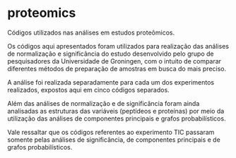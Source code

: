 # proteomics
Códigos utilizados nas análises em estudos proteômicos.

Os códigos aqui apresentados foram utilizados para realização das análises de normalização e significância do estudo desenvolvido pelo grupo de pesquisadores da Universidade de Groningen, com o intuito de comparar diferentes métodos de preparação de amostras em busca do mais preciso.

A análise foi realizada separadamente para cada um dos experimentos realizados, expostos aqui em cinco códigos separados. 

Além das análises de normalização e de significância foram ainda analisadas as estruturas das variáveis (peptídeos e proteínas) por meio da utilização das análises de componentes principais e grafos probabilísticos. 

Vale ressaltar que os códigos referentes ao experimento TIC passaram somente pelas análises de significância, de componentes principais e de grafos probabilísticos.
